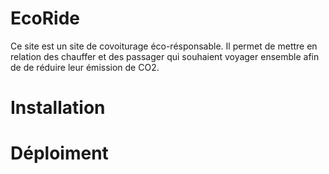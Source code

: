# EcoRide
Ce site est un site de covoiturage éco-résponsable. Il permet de mettre en relation des chauffer et des passager qui souhaient voyager ensemble afin de de réduire leur émission de CO2.

# Installation

# Déploiment